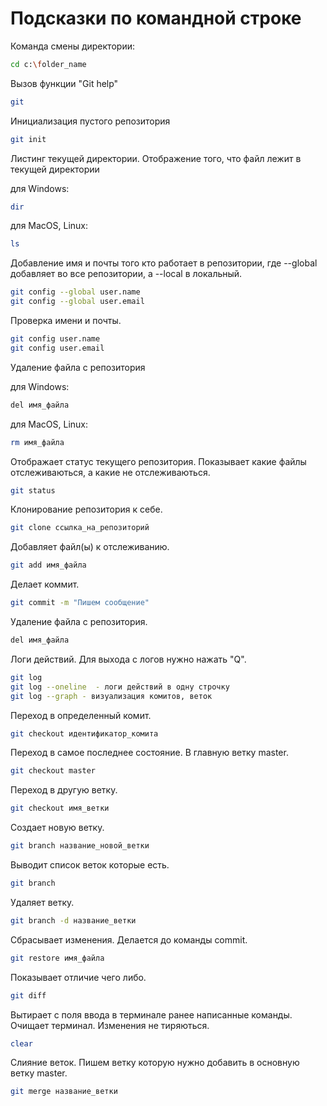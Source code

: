 # Подсказки по командной строке 

Команда смены директории:
```sh
cd c:\folder_name
```
Вызов функции "Git help"
```sh
git
```
Инициализация пустого репозитория
```sh
git init
```

Листинг текущей директории. Отображение того, что файл лежит в текущей директории

для Windows:
```sh
dir
```
для MacOS, Linux: 
```sh
ls
```
Добавление имя и почты того кто работает в репозитории, где --global добавляет во все репозитории, а --local в локальный. 
```sh
git config --global user.name
git config --global user.email
```
Проверка имени и почты. 
```sh
git config user.name
git config user.email
```

Удаление файла с репозитория

для Windows:
```sh 
del имя_файла
```
для MacOS, Linux: 
```sh
rm имя_файла
```

Отображает статус текущего репозитория. Показывает какие файлы отслеживаються, а какие не отслеживаються.
```sh
git status
```
Клонирование репозитория к себе.
```sh
git clone ссылка_на_репозиторий
```

Добавляет файл(ы) к отслеживанию.
```sh
git add имя_файла
```

Делает коммит.
```sh
git commit -m "Пишем сообщение"
```

Удаление файла с репозитория.
```sh
del имя_файла
```

Логи действий. Для выхода с логов нужно нажать "Q".
```sh
git log
git log --oneline  - логи действий в одну строчку
git log --graph - визуализация комитов, веток
```

Переход в определенный комит.
```sh
git checkout идентификатор_комита
```

Переход в самое последнее состояние. В главную ветку master.
```sh
git checkout master
```

Переход в другую ветку.
```sh
git checkout имя_ветки
```

Создает новую ветку.
```sh
git branch название_новой_ветки
```

Выводит список веток которые есть.
```sh
git branch
```

Удаляет ветку.
```sh
git branch -d название_ветки
```

Сбрасывает изменения. Делается до команды commit.
```sh
git restore имя_файла
```

Показывает отличие чего либо.
```sh
git diff
```

Вытирает с поля ввода в терминале ранее написанные команды. Очищает терминал. Изменения не тиряються.
```sh
clear
```

Слияние веток. Пишем ветку которую нужно добавить в основную ветку master. 
```sh
git merge название_ветки
```
